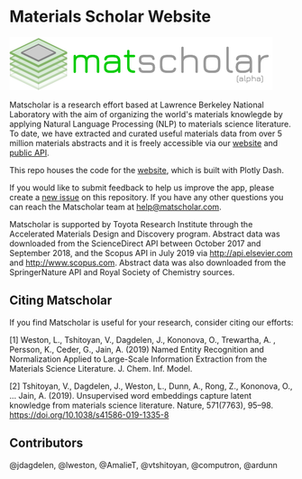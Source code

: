 # Materials Scholar Website

![Matscholar Logo](matscholar_web/static/matscholar_logo_v3.png)

Matscholar is a research effort based at Lawrence Berkeley National 
Laboratory with the aim of organizing the world's materials knowlegde 
by applying Natural Language Processing (NLP) to materials science
literature. To date, we have extracted and curated useful materials 
data from over 5 million materials abstracts and it is freely 
accessible via our [website](https://www.matscholar.com) and 
[public API](https://github.com/materialsintelligence/matscholar). 

This repo houses the code for the [website](https://www.matscholar.com),
which is built with Plotly Dash.

If you would like to submit feedback to help us improve the app, 
please create a  [new issue](https://github.com/materialsintelligence/matscholar-web/issues/new) 
on this repository. If you have any other questions you can reach the 
Matscholar team at [help@matscholar.com](mailto:help@matscholar.com).

Matscholar is supported by Toyota Research Institute through the 
Accelerated Materials Design and Discovery program. Abstract data was 
downloaded from the ScienceDirect API between October 2017 and September
 2018, and the Scopus API in July 2019 via http://api.elsevier.com and 
 http://www.scopus.com. Abstract data was also downloaded from the 
 SpringerNature API and Royal Society of Chemistry sources. 

## Citing Matscholar
If you find Matscholar is useful for your research, consider citing
our efforts:

[1] Weston, L., Tshitoyan, V., Dagdelen, J., Kononova, O., Trewartha, A.
, Persson, K., Ceder, G., Jain, A. (2019) Named Entity Recognition and 
Normalization Applied to Large-Scale Information Extraction from the 
Materials Science Literature. J. Chem. Inf. Model.

[2] Tshitoyan, V., Dagdelen, J., Weston, L., Dunn, A., Rong, Z., 
Kononova, O., … Jain, A. (2019). Unsupervised word embeddings capture 
latent knowledge from materials science literature. Nature, 571(7763), 
95–98. https://doi.org/10.1038/s41586-019-1335-8


## Contributors
@jdagdelen, @lweston, @AmalieT, @vtshitoyan, @computron, @ardunn
